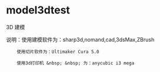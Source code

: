# model3dtest
3D 建模  

说明：使用建模软件为：sharp3d,nomand,cad,3dsMax,ZBrush  

        使用切片软件为：Ultimaker Cura 5.0  
     
        使用3d打印机 &nbsp; &nbsp; 为：anycubic i3 mega  
     
